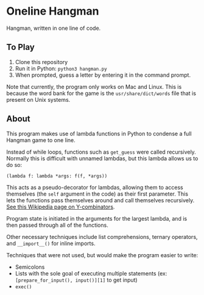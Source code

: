 # Oneline Hangman
Hangman, written in one line of code.

## To Play
1. Clone this repository
2. Run it in Python: `python3 hangman.py`
3. When prompted, guess a letter by entering it in the command prompt.

Note that currently, the program only works on Mac and Linux. This is because the word bank for the game is the `usr/share/dict/words` file that is present on Unix systems.

## About
This program makes use of lambda functions in Python to condense a full Hangman game to one line.

Instead of while loops, functions such as `get_guess` were called recursively. Normally this is difficult with unnamed lambdas, but this lambda allows us to do so:
```
(lambda f: lambda *args: f(f, *args))
```
This acts as a pseudo-decorator for lambdas, allowing them to access themselves (the `self` argument in the code) as their first parameter. This lets the functions pass themselves around and call themselves recursively. [See this Wikipedia page on Y-combinators](https://en.wikipedia.org/wiki/Fixed-point_combinator#Y_combinator).

Program state is initiated in the arguments for the largest lambda, and is then passed through all of the functions.

Other necessary techniques include list comprehensions, ternary operators, and `__import__()` for inline imports.

Techniques that were not used, but would make the program easier to write:
- Semicolons
- Lists with the sole goal of executing multiple statements (ex: `[prepare_for_input(), input()][1]` to get input)
- `exec()`
